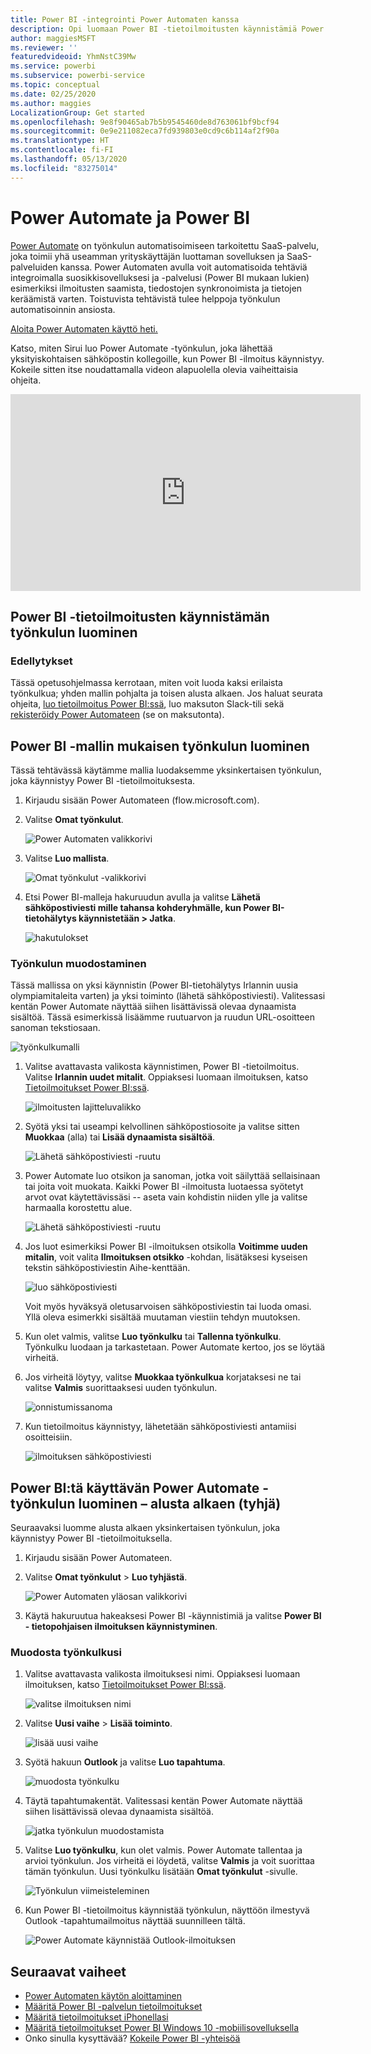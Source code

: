```yaml
---
title: Power BI -integrointi Power Automaten kanssa
description: Opi luomaan Power BI -tietoilmoitusten käynnistämiä Power Automate -työnkulkuja.
author: maggiesMSFT
ms.reviewer: ''
featuredvideoid: YhmNstC39Mw
ms.service: powerbi
ms.subservice: powerbi-service
ms.topic: conceptual
ms.date: 02/25/2020
ms.author: maggies
LocalizationGroup: Get started
ms.openlocfilehash: 9e8f90465ab7b5b9545460de8d763061bf9bcf94
ms.sourcegitcommit: 0e9e211082eca7fd939803e0cd9c6b114af2f90a
ms.translationtype: HT
ms.contentlocale: fi-FI
ms.lasthandoff: 05/13/2020
ms.locfileid: "83275014"
---
```

# <a name="power-automate-and-power-bi"></a>Power Automate ja Power BI

[Power Automate](https://docs.microsoft.com/power-automate/getting-started) on työnkulun automatisoimiseen tarkoitettu SaaS-palvelu, joka toimii yhä useamman yrityskäyttäjän luottaman sovelluksen ja SaaS-palveluiden kanssa. Power Automaten avulla voit automatisoida tehtäviä integroimalla suosikkisovelluksesi ja -palvelusi (Power BI mukaan lukien) esimerkiksi ilmoitusten saamista, tiedostojen synkronoimista ja tietojen keräämistä varten. Toistuvista tehtävistä tulee helppoja työnkulun automatisoinnin ansiosta.

[Aloita Power Automaten käyttö heti.](https://docs.microsoft.com/power-automate/getting-started)

Katso, miten Sirui luo Power Automate -työnkulun, joka lähettää yksityiskohtaisen sähköpostin kollegoille, kun Power BI -ilmoitus käynnistyy. Kokeile sitten itse noudattamalla videon alapuolella olevia vaiheittaisia ohjeita.

<iframe width="560" height="315" src="https://www.youtube.com/embed/YhmNstC39Mw" frameborder="0" allowfullscreen></iframe>

## <a name="create-a-flow-that-is-triggered-by-a-power-bi-data-alert"></a>Power BI -tietoilmoitusten käynnistämän työnkulun luominen

### <a name="prerequisites"></a>Edellytykset
Tässä opetusohjelmassa kerrotaan, miten voit luoda kaksi erilaista työnkulkua; yhden mallin pohjalta ja toisen alusta alkaen. Jos haluat seurata ohjeita, [luo tietoilmoitus Power BI:ssä](../create-reports/service-set-data-alerts.md), luo maksuton Slack-tili sekä [rekisteröidy Power Automateen](https://flow.microsoft.com/#home-signup) (se on maksutonta).

## <a name="create-a-flow-that-uses-power-bi---from-a-template"></a>Power BI -mallin mukaisen työnkulun luominen
Tässä tehtävässä käytämme mallia luodaksemme yksinkertaisen työnkulun, joka käynnistyy Power BI -tietoilmoituksesta.

1. Kirjaudu sisään Power Automateen (flow.microsoft.com).
2. Valitse **Omat työnkulut**.
   
   ![Power Automaten valikkorivi](media/service-flow-integration/power-bi-my-flows.png)
3. Valitse **Luo mallista**.
   
    ![Omat työnkulut -valikkorivi](media/service-flow-integration/power-bi-template.png)
4. Etsi Power BI-malleja hakuruudun avulla ja valitse **Lähetä sähköpostiviesti mille tahansa kohderyhmälle, kun Power BI-tietohälytys käynnistetään > Jatka**.
   
    ![hakutulokset](media/service-flow-integration/power-bi-flow-alert.png)


### <a name="build-the-flow"></a>Työnkulun muodostaminen
Tässä mallissa on yksi käynnistin (Power BI-tietohälytys Irlannin uusia olympiamitaleita varten) ja yksi toiminto (lähetä sähköpostiviesti). Valitessasi kentän Power Automate näyttää siihen lisättävissä olevaa dynaamista sisältöä.  Tässä esimerkissä lisäämme ruutuarvon ja ruudun URL-osoitteen sanoman tekstiosaan.

![työnkulkumalli](media/service-flow-integration/power-bi-template1.png)

1. Valitse avattavasta valikosta käynnistimen, Power BI -tietoilmoitus. Valitse **Irlannin uudet mitalit**. Oppiaksesi luomaan ilmoituksen, katso [Tietoilmoitukset Power BI:ssä](../create-reports/service-set-data-alerts.md).
   
   ![ilmoitusten lajitteluvalikko](media/service-flow-integration/power-bi-trigger-flow.png)
2. Syötä yksi tai useampi kelvollinen sähköpostiosoite ja valitse sitten **Muokkaa** (alla) tai **Lisää dynaamista sisältöä**. 
   
   ![Lähetä sähköpostiviesti -ruutu](media/service-flow-integration/power-bi-flow-email.png)

3. Power Automate luo otsikon ja sanoman, jotka voit säilyttää sellaisinaan tai joita voit muokata. Kaikki Power BI -ilmoitusta luotaessa syötetyt arvot ovat käytettävissäsi -- aseta vain kohdistin niiden ylle ja valitse harmaalla korostettu alue. 

   ![Lähetä sähköpostiviesti -ruutu](media/service-flow-integration/power-bi-flow-email-default.png)

1.  Jos luot esimerkiksi Power BI -ilmoituksen otsikolla **Voitimme uuden mitalin**, voit valita **Ilmoituksen otsikko** -kohdan, lisätäksesi kyseisen tekstin sähköpostiviestin Aihe-kenttään.

    ![luo sähköpostiviesti](media/service-flow-integration/power-bi-flow-message.png)

    Voit myös hyväksyä oletusarvoisen sähköpostiviestin tai luoda omasi. Yllä oleva esimerkki sisältää muutaman viestiin tehdyn muutoksen.

1. Kun olet valmis, valitse **Luo työnkulku** tai **Tallenna työnkulku**.  Työnkulku luodaan ja tarkastetaan.  Power Automate kertoo, jos se löytää virheitä.
2. Jos virheitä löytyy, valitse **Muokkaa työnkulkua** korjataksesi ne tai valitse **Valmis** suorittaaksesi uuden työnkulun.
   
   ![onnistumissanoma](media/service-flow-integration/power-bi-flow-running.png)
5. Kun tietoilmoitus käynnistyy, lähetetään sähköpostiviesti antamiisi osoitteisiin.  
   
   ![ilmoituksen sähköpostiviesti](media/service-flow-integration/power-bi-flow-email2.png)

## <a name="create-a-power-automate-that-uses-power-bi---from-scratch-blank"></a>Power BI:tä käyttävän Power Automate -työnkulun luominen – alusta alkaen (tyhjä)
Seuraavaksi luomme alusta alkaen yksinkertaisen työnkulun, joka käynnistyy Power BI -tietoilmoituksella.

1. Kirjaudu sisään Power Automateen.
2. Valitse **Omat työnkulut** > **Luo tyhjästä**.
   
   ![Power Automaten yläosan valikkorivi](media/service-flow-integration/power-bi-my-flows.png)
3. Käytä hakuruutua hakeaksesi Power BI -käynnistimiä ja valitse **Power BI - tietopohjaisen ilmoituksen käynnistyminen**.

### <a name="build-your-flow"></a>Muodosta työnkulkusi
1. Valitse avattavasta valikosta ilmoituksesi nimi.  Oppiaksesi luomaan ilmoituksen, katso [Tietoilmoitukset Power BI:ssä](../create-reports/service-set-data-alerts.md).
   
    ![valitse ilmoituksen nimi](media/service-flow-integration/power-bi-totalstores2.png)
2. Valitse **Uusi vaihe** > **Lisää toiminto**.
   
   ![lisää uusi vaihe](media/service-flow-integration/power-bi-new-step.png)
3. Syötä hakuun **Outlook** ja valitse **Luo tapahtuma**.
   
   ![muodosta työnkulku](media/service-flow-integration/power-bi-create-event.png)
4. Täytä tapahtumakentät. Valitessasi kentän Power Automate näyttää siihen lisättävissä olevaa dynaamista sisältöä.
   
   ![jatka työnkulun muodostamista](media/service-flow-integration/power-bi-flow-event.png)
5. Valitse **Luo työnkulku**, kun olet valmis.  Power Automate tallentaa ja arvioi työnkulun. Jos virheitä ei löydetä, valitse **Valmis** ja voit suorittaa tämän työnkulun.  Uusi työnkulku lisätään **Omat työnkulut** -sivulle.
   
   ![Työnkulun viimeisteleminen](media/service-flow-integration/power-bi-flow-running.png)
6. Kun Power BI -tietoilmoitus käynnistää työnkulun, näyttöön ilmestyvä Outlook -tapahtumailmoitus näyttää suunnilleen tältä.
   
    ![Power Automate käynnistää Outlook-ilmoituksen](media/service-flow-integration/power-bi-flow-notice.png)

## <a name="next-steps"></a>Seuraavat vaiheet
* [Power Automaten käytön aloittaminen](https://docs.microsoft.com/power-automate/getting-started/)
* [Määritä Power BI -palvelun tietoilmoitukset ](../create-reports/service-set-data-alerts.md)
* [Määritä tietoilmoitukset iPhonellasi](../consumer/mobile/mobile-set-data-alerts-in-the-mobile-apps.md)
* [Määritä tietoilmoitukset Power BI Windows 10 -mobiilisovelluksella](../consumer/mobile/mobile-set-data-alerts-in-the-mobile-apps.md)
* Onko sinulla kysyttävää? [Kokeile Power BI -yhteisöä](https://community.powerbi.com/)
